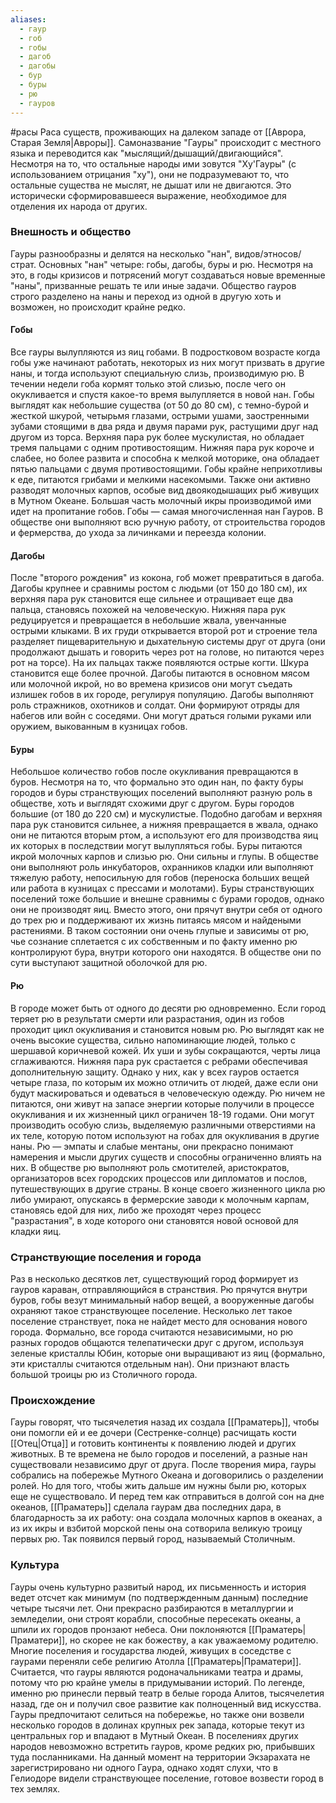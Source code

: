 ```yaml
---
aliases:
  - гаур
  - гоб
  - гобы
  - дагоб
  - дагобы
  - бур
  - буры
  - рю
  - гауров
---
```

#расы 
Раса существ, проживающих на далеком западе от [[Аврора, Старая Земля|Авроры]]. Самоназвание "Гауры" происходит с местного языка и переводится как "мыслящий/дышащий/двигающийся". Несмотря на то, что остальные народы ими зовутся "Ху'Гауры" (с использованием отрицания "ху"), они не подразумевают то, что остальные существа не мыслят, не дышат или не двигаются. Это исторически сформировавшееся выражение, необходимое для отделения их народа от других.

### Внешность и общество
Гауры разнообразны и делятся на несколько "нан", видов/этносов/страт. Основных "нан" четыре: гобы, дагобы, буры и рю. Несмотря на это, в годы кризисов и потрясений могут создаваться новые временные "наны", призванные решать те или иные задачи. 
Общество гауров строго разделено на наны и переход из одной в другую хоть и возможен, но происходит крайне редко.

#### Гобы
Все гауры вылупляются из яиц гобами. В подростковом возрасте когда гобы уже начинают работать, некоторых из них могут призвать в другие наны, и тогда используют специальную слизь, производимую рю. В течении недели гоба кормят только этой слизью, после чего он окукливается и спустя какое-то время вылупляется в новой нан.
Гобы выглядят как небольшие существа (от 50 до 80 см), с темно-бурой и жесткой шкурой, четырьмя глазами, острыми ушами, заостренными зубами стоящими в два ряда и двумя парами рук, растущими друг над другом из торса. Верхняя пара рук более мускулистая, но обладает тремя пальцами с одним противостоящим. Нижняя пара рук короче и слабее, но более развита и способна к мелкой моторике, она обладает пятью пальцами с двумя противостоящими.
Гобы крайне неприхотливы к еде, питаются грибами и мелкими насекомыми. Также они активно разводят молочных карпов, особые вид двоякодышащих рыб живущих в Мутном Океане. Большая часть молочный икры производимой ими идет на пропитание гобов.
Гобы — самая многочисленная нан Гауров. В обществе они выполняют всю ручную работу, от строительства городов и фермерства, до ухода за личинками и переезда колонии.

#### Дагобы
После "второго рождения" из кокона, гоб может превратиться в дагоба. Дагобы крупнее и сравнимы ростом с людьми (от 150 до 180 см), их верхняя пара рук становится еще сильнее и отращивает еще два пальца, становясь похожей на человеческую. Нижняя пара рук редуцируется и превращается в небольшие жвала, увенчанные острыми клыками. В их груди открывается второй рот и строение тела разделяет пищеварительную и дыхательную системы друг от друга (они продолжают дышать и говорить через рот на голове, но питаются через рот на торсе). На их пальцах также появляются острые когти. Шкура становится еще более прочной.
Дагобы питаются в основном мясом или молочной икрой, но во времена кризисов они могут съедать излишек гобов в их городе, регулируя популяцию.
Дагобы выполняют роль стражников, охотников и солдат. Они формируют отряды для набегов или войн с соседями. Они могут драться голыми руками или оружием, выкованным в кузницах гобов.

#### Буры
Небольшое количество гобов после окукливания превращаются в буров. Несмотря на то, что формально это один нан, по факту буры городов и буры странствующих поселений выполняют разную роль в обществе, хоть и выглядят схожими друг с другом.
Буры городов большие (от 180 до 220 см) и мускулистые. Подобно дагобам и верхняя пара рук становится сильнее, а нижняя превращается в жвала, однако они не питаются вторым ртом, а используют его для производства яиц их которых в последствии могут вылупляться гобы. 
Буры питаются икрой молочных карпов и слизью рю. Они сильны и глупы. В обществе они выполняют роль инкубаторов, охранников кладки или выполняют тяжелую работу, непосильную для гобов (переноска больших вещей или работа в кузницах с прессами и молотами).
Буры странствующих поселений тоже большие и внешне сравнимы с бурами городов, однако они не производят яиц. Вместо этого, они прячут внутри себя от одного до трех рю и поддерживают их жизнь питаясь мясом и найдеными растениями. В таком состоянии они очень глупые и зависимы от рю, чье сознание сплетается с их собственным и по факту именно рю контролируют бура, внутри которого они находятся. В обществе они по сути выступают защитной оболочкой для рю.

#### Рю
В городе может быть от одного до десяти рю одновременно. Если город теряет рю в результати смерти или разрастания, один из гобов проходит цикл окукливания и становится новым рю.
Рю выглядят как не очень высокие существа, сильно напоминающие людей, только с шершавой коричневой кожей. Их уши и зубы сокращаются, черты лица сглаживаются. Нижняя пара рук срастается с ребрами обеспечивая дополнительную защиту. Однако у них, как у всех гауров остается четыре глаза, по которым их можно отличить от людей, даже если они будут маскироваться и одеваться в человеческую одежду.
Рю ничем не питаются, они живут на запасе энергии которые получили в процессе окукливания и их жизненный цикл ограничен 18-19 годами. Они могут производить особую слизь, выделяемую различными отверстиями на их теле, которую потом используют на гобах для окукливания в другие наны.
Рю — эмпаты и слабые ментаны, они прекрасно понимают намерения и мысли других существ и способны ограниченно влиять на них.
В обществе рю выполняют роль смотителей, аристократов, организаторов всех городских процессов или дипломатов и послов, путешествующих в другие страны.
В конце своего жизненного цикла рю либо умирают, опускаясь в фермерские заводи к молочным карпам, становясь едой для них, либо же проходят через процесс "разрастания", в ходе которого они становятся новой основой для кладки яиц.

### Странствующие поселения и города
Раз в несколько десятков лет, существующий город формирует из гауров караван, отправляющийся в странствия. Рю прячутся внутри буров, гобы везут минимальный набор вещей, а вооруженные дагобы охраняют такое странствующее поселение. Несколько лет такое поселение странствует, пока не найдет место для основания нового города.
Формально, все города считаются независимыми, но рю разных городов общаются телепатически друг с другом, используя зеленые кристаллы Юбин, которые они выращивают из яиц (формально, эти кристаллы считаются отдельным нан). Они признают власть большой троицы рю из Столичного города.

### Происхождение
Гауры говорят, что тысячелетия назад их создала [[Праматерь]], чтобы они помогли ей и ее дочери (Сестренке-солнце) расчищать кости [[Отец|Отца]] и готовить континенты к появлению людей и других животных. В те времена не было городов и поселений, а разные нан существовали независимо друг от друга. После творения мира, гауры собрались на побережье Мутного Океана и договорились о разделении ролей. Но для того, чтобы жить дальше им нужны были рю, которых еще не существовало. И перед тем как отправиться в долгой сон на дне океанов, [[Праматерь]] сделала гаурам два последних дара, в благодарность за их работу: она создала молочных карпов в океанах, а из их икры и взбитой морской пены она сотворила великую троицу первых рю. Так появился первый город, называемый Столичным.

### Культура
Гауры очень культурно развитый народ, их письменность и история ведет отсчет как минимум (по подтвержденным данным) последние четыре тысячи лет. Они прекрасно разбираются в металлургии и земледелии, они строят корабли, способные пересекать океаны, а шпили их городов пронзают небеса. 
Они поклоняются [[Праматерь|Праматери]], но скорее не как божеству, а как уважаемому родителю. Многие поселения и государства людей, живущих в соседстве с гаурами переняли себе религию Атолла [[Праматерь|Праматери]]. 
Считается, что гауры являются родоначальниками театра и драмы, потому что рю крайне умелы в придумывании историй. По легенде, именно рю принесли первый театр в белые города Алитов, тысячелетия назад, где он и получил свое развитие как полноценный вид искусства.
Гауры предпочитают селиться на побережье, но также они возвели несколько городов в долинах крупных рек запада, которые текут из центральных гор и впадают в Мутный Океан.
В поселениях других народов невозможно встретить гауров, кроме редких рю, прибывших туда посланниками. На данный момент на территории Экзарахата не зарегистрировано ни одного Гаура, однако ходят слухи, что в Гелиодоре видели странствующее поселение, готовое возвести город в тех землях.